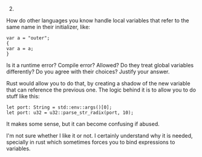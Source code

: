 2. 
How do other languages you know handle local variables that refer to the same name in their initializer, like:

```
var a = "outer";
{
var a = a;
}
```

Is it a runtime error? Compile error? Allowed? Do they treat global variables differently? Do you agree with their choices? Justify your answer.

Rust would allow you to do that, by creating a shadow of the new variable that can reference the previous one. The logic behind it is to allow you to do stuff like this:

```
let port: String = std::env::args()[0];
let port: u32 = u32::parse_str_radix(port, 10);
```

It makes some sense, but it can become confusing if abused.

I'm not sure whether I like it or not. I certainly understand why it is needed, specially in rust which sometimes forces you to bind expressions to variables.
